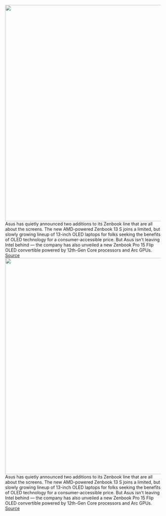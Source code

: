 <img src='https://cdn.vox-cdn.com/thumbor/JoIqkpAdjDOQCrwWYa1WyluB9mo=/0x0:2048x1365/1200x800/filters:focal(861x520:1187x846)/cdn.vox-cdn.com/uploads/chorus_image/image/70777696/Zenbook_S_13_OLED_UM5302_Scenario_photo_03.0.jpg' width='700px' /><br/>
Asus has quietly announced two additions to its Zenbook line that are all about the screens. The new AMD-powered Zenbook 13 S joins a limited, but slowly growing lineup of 13-inch OLED laptops for folks seeking the benefits of OLED technology for a consumer-accessible price. But Asus isn't leaving Intel behind — the company has also unveiled a new Zenbook Pro 15 Flip OLED convertible powered by 12th-Gen Core processors and Arc GPUs.
<a href='https://www.theverge.com/2022/4/21/23035485/asus-zenbook-13-s-oled-pro-15-flip-specs-price'> Source <a/><img src='https://cdn.vox-cdn.com/thumbor/JoIqkpAdjDOQCrwWYa1WyluB9mo=/0x0:2048x1365/1200x800/filters:focal(861x520:1187x846)/cdn.vox-cdn.com/uploads/chorus_image/image/70777696/Zenbook_S_13_OLED_UM5302_Scenario_photo_03.0.jpg' width='700px' /><br/>
Asus has quietly announced two additions to its Zenbook line that are all about the screens. The new AMD-powered Zenbook 13 S joins a limited, but slowly growing lineup of 13-inch OLED laptops for folks seeking the benefits of OLED technology for a consumer-accessible price. But Asus isn't leaving Intel behind — the company has also unveiled a new Zenbook Pro 15 Flip OLED convertible powered by 12th-Gen Core processors and Arc GPUs.
<a href='https://www.theverge.com/2022/4/21/23035485/asus-zenbook-13-s-oled-pro-15-flip-specs-price'> Source <a/>